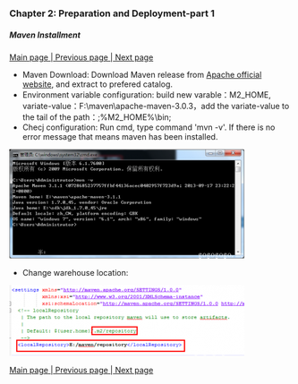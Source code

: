 ### Chapter 2: Preparation and Deployment-part 1
##### Maven Installment     
<a href="smart-framework.md"> Main page </a> <a href="/pages/2why-smart.md">| Previous page </a> <a href="/pages/4m2e-plugin.md">| Next page</a>     

- Maven Download: Download Maven release from <a href="http://maven.apache.org/download.cgi">Apache official website</a>, and extract to prefered catalog.
- Environment variable configuration: build new varable：M2_HOME, variate-value：F:\maven\apache-maven-3.0.3，add the variate-value to the tail of the path：;%M2_HOME%\bin;
- Checj configuration: Run cmd, type command 'mvn -v'. If there is no error message that means maven has been installed.      

![extract](/images/mavn1.png)         

- Change warehouse location:       

![location](/images/mavn2.png)      
     
         
        
<a href="smart-framework.md"> Main page </a> <a href="/pages/2why-smart.md">| Previous page </a> <a href="/pages/4m2e-plugin.md">| Next page</a>     
